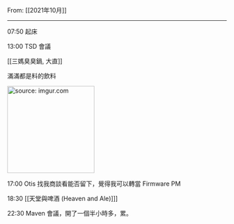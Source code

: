 From: [[2021年10月]]

---

07:50 起床

13:00 TSD 會議

[[三媽臭臭鍋, 大直]]

滿滿都是料的飲料

<a href="https://imgur.com/JJn5XQ1"><img src="https://i.imgur.com/JJn5XQ1.jpg" title="source: imgur.com" width="200px"/></a>


17:00 Otis 找我商談看能否留下，覺得我可以轉當 Firmware PM

18:30 [[天堂與啤酒 (Heaven and Ale)]]]

22:30 Maven 會議，開了一個半小時多，累。